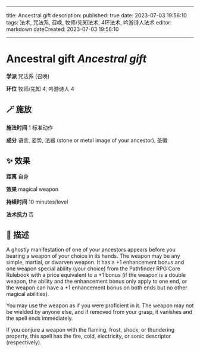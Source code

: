 
---
title: Ancestral gift
description: 
published: true
date: 2023-07-03 19:56:10
tags: 法术, 咒法系, 召唤, 牧师/先知法术, 4环法术, 吟游诗人法术
editor: markdown
dateCreated: 2023-07-03 19:56:10

---

# **Ancestral gift** *Ancestral gift*

**学派** 咒法系 (召唤) 

**环位** 牧师/先知 4, 吟游诗人 4

## 🪄 施放

**施法时间** 1 标准动作

**成分** 语言, 姿势, 法器 (stone or metal image of your ancestor), 圣徽

## ✨ 效果  

**距离** 自身 

**效果** magical weapon 

**持续时间** 10 minutes/level 

**法术抗力** 否

## 📖 描述

A ghostly manifestation of one of your ancestors appears before you bearing a weapon of your choice in its hands. The weapon may be any simple, martial, or dwarven weapon. It has a +1 enhancement bonus and one weapon special ability (your choice) from the Pathfinder RPG Core Rulebook with a price equivalent to a +1 bonus (if the weapon is a double weapon, the ability and the enhancement bonus only apply to one end, or the weapon can have a +1 enhancement bonus on both ends but no other magical abilities).

You may use the weapon as if you were proficient in it. The weapon may not be wielded by anyone else, and if removed from your grasp, it vanishes and the spell ends immediately.

If you conjure a weapon with the flaming, frost, shock, or thundering property, this spell has the fire, cold, electricity, or sonic descriptor (respectively).
    